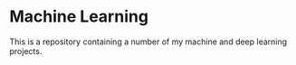 # Machine Learning

This is a repository containing a number of my machine and deep learning projects.
